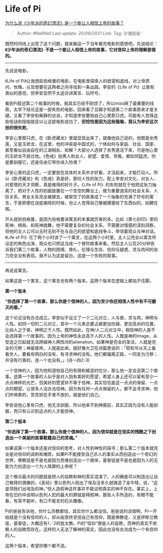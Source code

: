 # Life of Pi
[为什么说《少年派的奇幻漂流》是一个能让人相信上帝的故事？](https://www.zhihu.com/question/23742995/answer/610198093)

> Author: #NellNell
> Last update: *20/08/2021*
> Link:
> Tag:
> 沙海拾金:

既然时间线上出现了这个问题，就来搬运一下当年看完电影的感想吧。先说结论：**《少年派的奇幻漂流》不是一个能让人相信上帝的故事，它对信仰上帝的理解是错的。**

---

先说说电影。

《Life of Pi》让我想起伯格曼的电影，在电影里探索人的欲望和底线，对上帝质问、怅悔，以及想要在这两者之间寻找到一条出路。李安的《Life of Pi》让我有类似的感觉。但李安显然不太适合讲寓言、玩符号。

看到Pi叙述第二个故事的时候，我其实已经不耐烦了，所以miss掉了最重要的线索。太早下结论这是一部失败的电影。回来看了豆瓣才知道第二个故事原来才是关键。又看了李安和柴静的访谈，才知道李安要拍自己心里那只虎。可能有人觉得这些哑谜和隐喻就足以让这部电影成功了，**但恰恰是因为这些隐喻，我认为李安这次拍的很失败**。

李安心里那只虎，在《卧虎藏龙》里就显现出来了，就像他自己说的，他既是余秀莲，又是玉娇龙，在这里，他的冲突是中国式的，个体如何与家庭、社会、国家、甚至看似自由自在的江湖相处、和解？大部分人选择了余秀莲活下来，可是他心里的玉娇龙不放过他。《色戒》拍男人和女人，欲望、爱恨、背叛，都如同猛虎，你是要驯服它，还是任由它带你进入险境？

李安心里的这只虎，一定要放在具体的关系中才好看，才活起来，才能打动人。所以《卧虎藏龙》和《色戒》真是好，那份人性的张力，配上李安对文化、对女人、对爱情的天才洞察，真是难得的好片子。《Life of Pi》的失败就在于他把这张力抽离了，把对于人性的刻画放置在一个空空的舞台上，做为重要道具的社会关系、人际关系、男女关系完全被挪去，被架空了的故事成了一个抽象的充满了符号的寓言，于是即便在谜底揭晓的时候，也让人觉得自己像被硬塞给了东西似的，如鲠在喉。

开头提到伯格曼，是因为伯格曼讲寓言的本事就厉害的多。比如《第七封印》里的死神、棋局、和死神跳舞，他不需要复杂的社会关系，不需要对情感的深刻洞察，但他的主人公可以无时无刻不在与自己的欲望和底线争斗，带领着观众与神对话。《Life of Pi》花了两个小时讲了一个寓言，在这两个小时里，主人公完全以寓言所设定的角色出演，观众也只把这当成一个冒险故事来看。然后主人公花20分钟告诉我们第二个故事，人物的困境、挣扎、伦理与生存、信仰与疑惑、灵与肉间的张力完全没有表现。我不认为这是留白，这是一个失败的叙事。

---

再说说寓言。

如果这是一个寓言，这个寓言也有两个版本。这两个版本在逻辑上都站不住脚。

**第一个版本**

**“你选择了第一个故事，那么你是个信神的人，因为至少你还相信人性中有不可磨灭的善。”**

这个论证没有办法成立。李安似乎设立了一个二元对立，人与兽，灵与肉，神明与人性。如同一切的二元对立，其中一个元素总要占据更加优越、更加高尚的位置，比如人之于兽，神明之于人性。既然如此，在神/人二元对立中，相信神的人是不会选择第一个故事的。因为上帝的神性永远高于人的人性。人既是神的image，从受造之日起就无法跨越神人两性间的alienation。如果神是完全的圣洁，人就是完全的污秽；神是彼岸，人就是此岸。就好像大卫在诗篇里说的：「耶和华从天上垂看世人，要看有明白的没有，有寻求神的没有。他们都偏离正路，一同变为污秽；并没有行善的，连一个也没有。」(诗一四2-3)

一个信神的人，因为他知道他自己的有限和被造的位分，那么他一定会选第二个故事。选第一个故事的人似乎是对人抱有美好的愿望，希望人身上还可以留有至少一点点神样的光芒，但美好的愿望并不等于信神。其实恰恰是这一点点的保留、一点点的期望，让很多人没办法信神。因为有任何一点点保留的人，都不会寻求神，他们所倚靠的，苦苦抓在手里不放的，就是他们自己。

李安说他心里有只虎，他无法驯服，所以他来不到神面前，其实正因为没有人能驯服，而只有认识到这点的人才能信神。

**第二个版本**

**“你选择了第一个故事，那么你是个信神的人，因为信仰就是在现实的残酷之下创造出一个美丽的故事慰籍自己的灵魂。”**

如果说第一个版本还是对信仰的思考、对人性到神性的探寻；那么第二个版本就完全是对信仰的讽刺和嘲弄。如果Pi不能接受自己杀人的事实从而创造出一个奇幻的世界，佛教徒是不是也是因为苦难创造出一个彼岸，基督徒是不是也是因为人的无能为力创造出一个为人赎罪的上帝呢？

这个推论最大的问题就是把人的自欺和神的真实混淆了。人的确是可以制造出让自己敬拜的偶像的，《圣经》里以色列人刚出了埃及没多久就铸造了金牛犊，说，“这是领我们出埃及的神。”但人造假神这件事并不能证明真实的神不存在。事实上，上帝在旧约中说明以色列人犯的最大的罪就是拜假神，那些人手所造的，有眼不能看，有耳不能听，有口不能言的石头雕像。

Pi的爸爸告诉他，你什么宗教都信，其实你什么都没信。爸爸说的没错啊，Pi一开始就是个没有信仰的人，却从始至终坚信自己有信仰，既是佛教徒，又是伊斯兰教徒，基督徒，大概还有1／2的犹太教。Pi的”信仰“便是人的自欺，而神的真实不依赖人的自欺而存在。这样的人无法了解神的真实，因此也没有办法成为一个有信仰的人。

这两个版本，希望你哪个都不选。
